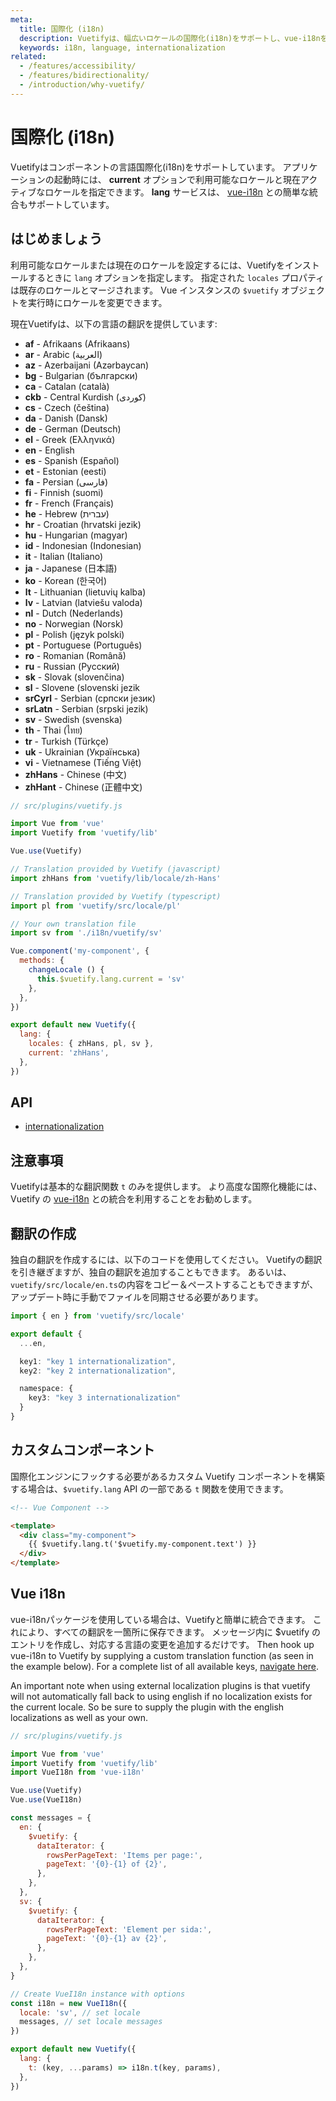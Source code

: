 ```yaml
---
meta:
  title: 国際化 (i18n)
  description: Vuetifyは、幅広いロケールの国際化(i18n)をサポートし、vue-i18nを簡単に統合できます。
  keywords: i18n, language, internationalization
related:
  - /features/accessibility/
  - /features/bidirectionality/
  - /introduction/why-vuetify/
---
```


# 国際化 (i18n)

Vuetifyはコンポーネントの言語国際化(i18n)をサポートしています。 アプリケーションの起動時には、 **current** オプションで利用可能なロケールと現在アクティブなロケールを指定できます。 **lang**  サービスは、  [vue-i18n](#vue-i18n) との簡単な統合もサポートしています。

<vuetify-ad slug="vs-video-i18n" />

## はじめましょう

利用可能なロケールまたは現在のロケールを設定するには、Vuetifyをインストールするときに `lang` オプションを指定します。 指定された `locales` プロパティは既存のロケールとマージされます。 Vue インスタンスの `$vuetify` オブジェクトを実行時にロケールを変更できます。

現在Vuetifyは、以下の言語の翻訳を提供しています:

- **af** - Afrikaans (Afrikaans)
- **ar** - Arabic (العربية)
- **az** - Azerbaijani (Azərbaycan)
- **bg** - Bulgarian (български)
- **ca** - Catalan (català)
- **ckb** - Central Kurdish (کوردی)
- **cs** - Czech (čeština)
- **da** - Danish (Dansk)
- **de** - German (Deutsch)
- **el** - Greek (Ελληνικά)
- **en** - English
- **es** - Spanish (Español)
- **et** - Estonian (eesti)
- **fa** - Persian (فارسی)
- **fi** - Finnish (suomi)
- **fr** - French (Français)
- **he** - Hebrew (עברית)
- **hr** - Croatian (hrvatski jezik)
- **hu** - Hungarian (magyar)
- **id** - Indonesian (Indonesian)
- **it** - Italian (Italiano)
- **ja** - Japanese (日本語)
- **ko** - Korean (한국어)
- **lt** - Lithuanian (lietuvių kalba)
- **lv** - Latvian (latviešu valoda)
- **nl** - Dutch (Nederlands)
- **no** - Norwegian (Norsk)
- **pl** - Polish (język polski)
- **pt** - Portuguese (Português)
- **ro** - Romanian (Română)
- **ru** - Russian (Русский)
- **sk** - Slovak (slovenčina)
- **sl** - Slovene (slovenski jezik
- **srCyrl** - Serbian (српски језик)
- **srLatn** - Serbian (srpski jezik)
- **sv** - Swedish (svenska)
- **th** - Thai (ไทย)
- **tr** - Turkish (Türkçe)
- **uk** - Ukrainian (Українська)
- **vi** - Vietnamese (Tiếng Việt)
- **zhHans** - Chinese (中文)
- **zhHant** - Chinese (正體中文)

```js
// src/plugins/vuetify.js

import Vue from 'vue'
import Vuetify from 'vuetify/lib'

Vue.use(Vuetify)

// Translation provided by Vuetify (javascript)
import zhHans from 'vuetify/lib/locale/zh-Hans'

// Translation provided by Vuetify (typescript)
import pl from 'vuetify/src/locale/pl'

// Your own translation file
import sv from './i18n/vuetify/sv'

Vue.component('my-component', {
  methods: {
    changeLocale () {
      this.$vuetify.lang.current = 'sv'
    },
  },
})

export default new Vuetify({
  lang: {
    locales: { zhHans, pl, sv },
    current: 'zhHans',
  },
})
```

## API

- [internationalization](/api/internationalization)

<inline-api page="features/internationalization" />

## 注意事項

<alert type="info">

  Vuetifyは基本的な翻訳関数 `t` のみを提供します。 より高度な国際化機能には、Vuetify の [vue-i18n](#vue-i18n) との統合を利用することをお勧めします。

</alert>

## 翻訳の作成

独自の翻訳を作成するには、以下のコードを使用してください。 Vuetifyの翻訳を引き継ぎますが、独自の翻訳を追加することもできます。 あるいは、`vuetify/src/locale/en.ts`の内容をコピー＆ペーストすることもできますが、アップデート時に手動でファイルを同期させる必要があります。

```ts
import { en } from 'vuetify/src/locale'

export default {
  ...en,

  key1: "key 1 internationalization",
  key2: "key 2 internationalization",

  namespace: {
    key3: "key 3 internationalization"
  }
}
```

## カスタムコンポーネント

国際化エンジンにフックする必要があるカスタム Vuetify コンポーネントを構築する場合は、`$vuetify.lang` API の一部である `t` 関数を使用できます。

```html
<!-- Vue Component -->

<template>
  <div class="my-component">
    {{ $vuetify.lang.t('$vuetify.my-component.text') }}
  </div>
</template>
```

## Vue i18n

vue-i18nパッケージを使用している場合は、Vuetifyと簡単に統合できます。 これにより、すべての翻訳を一箇所に保存できます。 メッセージ内に $vuetify のエントリを作成し、対応する言語の変更を追加するだけです。 Then hook up vue-i18n to Vuetify by supplying a custom translation function (as seen in the example below). For a complete list of all available keys, [navigate here](#creating-a-translation).

An important note when using external localization plugins is that vuetify will not automatically fall back to using english if no localization exists for the current locale. So be sure to supply the plugin with the english localizations as well as your own.

```js
// src/plugins/vuetify.js

import Vue from 'vue'
import Vuetify from 'vuetify/lib'
import VueI18n from 'vue-i18n'

Vue.use(Vuetify)
Vue.use(VueI18n)

const messages = {
  en: {
    $vuetify: {
      dataIterator: {
        rowsPerPageText: 'Items per page:',
        pageText: '{0}-{1} of {2}',
      },
    },
  },
  sv: {
    $vuetify: {
      dataIterator: {
        rowsPerPageText: 'Element per sida:',
        pageText: '{0}-{1} av {2}',
      },
    },
  },
}

// Create VueI18n instance with options
const i18n = new VueI18n({
  locale: 'sv', // set locale
  messages, // set locale messages
})

export default new Vuetify({
  lang: {
    t: (key, ...params) => i18n.t(key, params),
  },
})
```

<backmatter />
